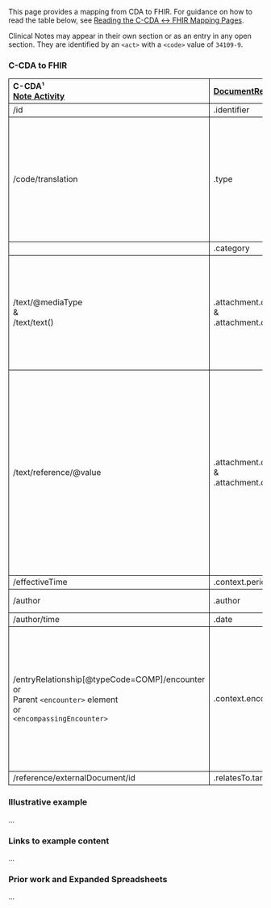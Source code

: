 <style>
td, th {
   border: 1px solid black!important;
}
</style>

This page provides a mapping from CDA to FHIR. <!-- For the FHIR to CDA mapping, please refer to [Notes FHIR → CDA](./FC-notes.html). --> For guidance on how to read the table below, see [Reading the C-CDA ↔ FHIR Mapping Pages](./mappingGuidance.html).

Clinical Notes may appear in their own section or as an entry in any open section. They are identified by an `<act>` with a `<code>` value of `34109-9`.

### C-CDA to FHIR

|C-CDA¹<br/>[Note Activity](https://hl7.org/cda/us/ccda/3.0.0/StructureDefinition-NoteActivity.html)|[DocumentReference](https://hl7.org/fhir/us/core/STU4/StructureDefinition-us-core-documentreference.html)|Transform Steps|
|:----|:----|:----|
|/id|.identifier|[CDA id ↔ FHIR identifier](mappingGuidance.html#cda-id--fhir-identifier)|
|/code/translation|.type|[CDA coding ↔ FHIR CodeableConcept](mappingGuidance.html#cda-coding--fhir-codeableconcept)<br/>**NOTE:** The root code in C-CDA is always `34109-9: Note`. A more specific code may be sent in translation which should be sent as the DocumentReference.type. If there is no translation, however, `34109-9` may be sent as the type.
||.category|Set to `clinical-note`.
|/text/@mediaType<br/>&<br/>/text/text()|.attachment.contentType<br/>&<br/>.attachment.data|If @mediaType is present, then representation should = B64, and the inner-text contents are embedded base64-encoded data. In this case, the mediaType and base64-encoded data map 1:1 to attachment.contentType and .data.
|/text/reference/@value|.attachment.contentType<br/>&<br/>.attachment.data|Convert the narrative element referenced by @value following [Narrative Text](mappingGuidance.html#narrative-text) guidance and use `application/xhtml+xml` as the contentType.<br/>If the narrative has minimal markup (i.e. only `<content>` and `<paragraph>` elements which can be converted to line breaks), it can be converted to `text/plain`.<br/>To send the raw CDA narrative without converting, use `application/cda+xml`, but this is less useful to receivers.
|/effectiveTime|.context.period|[CDA ↔ FHIR Time/Dates](mappingGuidance.html#cda--fhir-timedates)
|/author|.author|[C-CDA → FHIR Participation](CF-participations.html)
|/author/time|.date|[CDA ↔ FHIR Time/Dates](mappingGuidance.html#cda--fhir-timedates)
|/entryRelationship[@typeCode=COMP]/encounter<br/>or<br/>Parent `<encounter>` element<br/>or<br/>`<encompassingEncounter>`|.context.encounter|C-CDA requires an encounter for notes, but allows for context conduction. If the Note Activity is in an entryRelationship chain that includes an Encounter Activity, use that. Otherwise, if the document contains an `<encompassingEncounter>`, that is the encounter for the note.<br/>[CDA → FHIR Encounters](CF-encounters.html)
|/reference/externalDocument/id|.relatesTo.target.identifier|[CDA id ↔ FHIR identifier](mappingGuidance.html#cda-id--fhir-identifier)|



### Illustrative example
...
### Links to example content
...
### Prior work and Expanded Spreadsheets
...